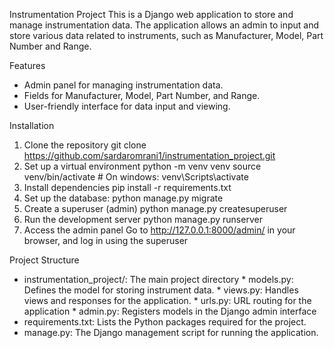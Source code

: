 Instrumentation Project
This is a Django web application to store and manage instrumentation data. The application allows an admin to input and
store various data related to instruments, such as Manufacturer, Model, Part Number and Range.

Features
* Admin panel for managing instrumentation data.
* Fields for Manufacturer, Model, Part Number, and Range.
* User-friendly interface for data input and viewing.

Installation
1. Clone the repository
   git clone https://github.com/sardaromrani1/instrumentation_project.git
2. Set up a virtual environment
   python -m venv venv
   source venv/bin/activate  # On windows: venv\Scripts\activate
3. Install dependencies
   pip install -r requirements.txt
4. Set up the database:
   python manage.py migrate
5. Create a superuser (admin)
   python manage.py createsuperuser
6. Run the development server
   python manage.py runserver
7. Access the admin panel
   Go to http://127.0.0.1:8000/admin/ in your browser, and log in using the superuser

Project Structure
* instrumentation_project/: The main project directory
      * models.py: Defines the model for storing instrument data.
      * views.py: Handles views and responses for the application.
      * urls.py: URL routing for the application
      * admin.py: Registers models in the Django admin interface
* requirements.txt: Lists the Python packages required for the project.
* manage.py: The Django management script for running the application.
